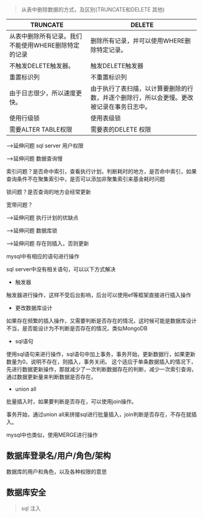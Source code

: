 >从表中删除数据的方式，及区别(TRUNCATE和DELETE 其他)


|TRUNCATE |DELETE|
| ---- | ---- |
| 从表中删除所有记录。我们不能使用WHERE删除特定的记录 | 删除所有记录，并可以使用WHERE删除特定记录。|
|不触发DELETE触发器。|触发DELETE触发器
|重置标识列|不重置标识列
|由于日志很少，所以速度更快。|由于执行了表扫描，以计算要删除的行数，并逐个删除行，所以会更慢。更改被记录在事务日志中。
|使用行级锁|使用表级锁
|需要ALTER TABLE权限|需要表的DELETE 权限

-->延伸问题 sql server 用户权限

-->延伸问题 数据查询慢

索引问题？是否命中索引，查看执行计划，判断耗时的地方，是否命中索引，如果查询条件不在聚集索引中，是否可以添加非聚集索引来基金耗时问题

锁问题？是否查询的地方会经常更新

宽带问题？

-->延伸问题 执行计划的优缺点

-->延伸问题 数据库锁

-->延伸问题 存在则插入，否则更新

mysql中有相应的语句进行操作

sql server中没有相关语句，可以以下方式解决

* 触发器

触发器进行操作，这样不受后台影响，后台可以使用ef等框架直接进行插入操作

* 更改数据库设计

如果存在频繁的插入操作，又需要判断是否存在的情况，这时候可能是数据库设计不当，是否能设计为不判断是否存在的情况，类似MongoDB

* sql语句

使用sql语句来进行操作，sql语句中加上事务，事务开始，更新数据行，如果更新数量为0，说明不存在，则插入，事务关闭。
这个适应于单条数据插入的情况下，先进行数据更新操作，那就减少了一次判断数据存在的判断，减少一次索引查询，通过数据更新量来判断数据是否存在。

* union all

批量插入时，如果要判断是否存在，可以使用join操作。

事务开始，通过union all来拼接sql进行批量插入，join判断是否存在，不存在就插入。

mysql中也类似，使用MERGE进行操作

## 数据库登录名/用户/角色/架构

数据库的用户和角色，以及各种权限的意思

## 数据库安全

>sql 注入